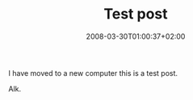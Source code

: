 ﻿---
title: "Test post"
description: ""
date: 2008-03-30T01:00:37+02:00
draft: false
tags: []
categories: [General]
---
I have moved to a new computer this is a test post.

Alk.
